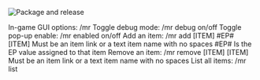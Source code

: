 ![Package and release](https://github.com/trumpetx/mailrobot/workflows/Package%20and%20release/badge.svg)
<div>
 In-game GUI options: /mr
   Toggle debug mode: /mr debug on/off
Toggle pop-up enable: /mr enabled on/off
         Add an item: /mr add [ITEM] #EP#
                         [ITEM] Must be an item link or a text item name with no spaces
                         #EP# Is the EP value assigned to that item
      Remove an item: /mr remove [ITEM]
                         [ITEM] Must be an item link or a text item name with no spaces
      List all items: /mr list
</div>
